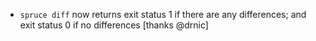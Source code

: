 * `spruce diff` now returns exit status 1 if there are any differences; and exit status 0 if no differences [thanks @drnic]
